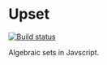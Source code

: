 # Upset

[![Build status](https://travis-ci.org/d4goxn/upset.svg)](https://travis-ci.org/d4goxn/upset)

Algebraic sets in Javscript.
